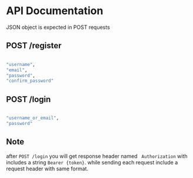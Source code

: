 # API Documentation

JSON object is expected in POST requests

## POST /register

```bash

"username",
"email",
"password",
"confirm_password"

```

## POST /login

```bash

"username_or_email",
"password"

```
## Note 
after ```POST /login``` you will get response header named ``` Authorization``` with includes a string ```Bearer {token}```. while sending each request include a request header with same format. 





